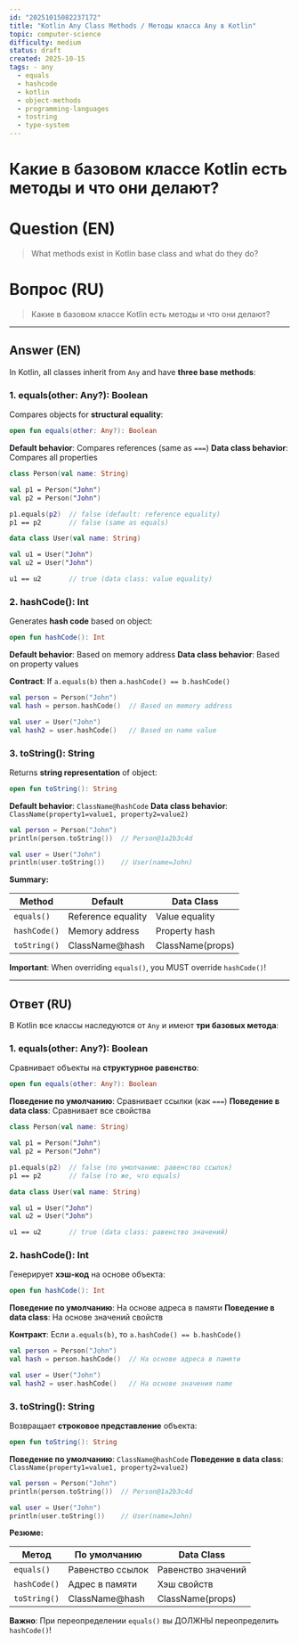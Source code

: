 ```yaml
---
id: "20251015082237172"
title: "Kotlin Any Class Methods / Методы класса Any в Kotlin"
topic: computer-science
difficulty: medium
status: draft
created: 2025-10-15
tags: - any
  - equals
  - hashcode
  - kotlin
  - object-methods
  - programming-languages
  - tostring
  - type-system
---
```

# Какие в базовом классе Kotlin есть методы и что они делают?

# Question (EN)
> What methods exist in Kotlin base class and what do they do?

# Вопрос (RU)
> Какие в базовом классе Kotlin есть методы и что они делают?

---

## Answer (EN)

In Kotlin, all classes inherit from `Any` and have **three base methods**:

### 1. equals(other: Any?): Boolean

Compares objects for **structural equality**:

```kotlin
open fun equals(other: Any?): Boolean
```

**Default behavior**: Compares references (same as `===`)
**Data class behavior**: Compares all properties

```kotlin
class Person(val name: String)

val p1 = Person("John")
val p2 = Person("John")

p1.equals(p2)  // false (default: reference equality)
p1 == p2       // false (same as equals)

data class User(val name: String)

val u1 = User("John")
val u2 = User("John")

u1 == u2       // true (data class: value equality)
```

### 2. hashCode(): Int

Generates **hash code** based on object:

```kotlin
open fun hashCode(): Int
```

**Default behavior**: Based on memory address
**Data class behavior**: Based on property values

**Contract**: If `a.equals(b)` then `a.hashCode() == b.hashCode()`

```kotlin
val person = Person("John")
val hash = person.hashCode()  // Based on memory address

val user = User("John")
val hash2 = user.hashCode()   // Based on name value
```

### 3. toString(): String

Returns **string representation** of object:

```kotlin
open fun toString(): String
```

**Default behavior**: `ClassName@hashCode`
**Data class behavior**: `ClassName(property1=value1, property2=value2)`

```kotlin
val person = Person("John")
println(person.toString())  // Person@1a2b3c4d

val user = User("John")
println(user.toString())    // User(name=John)
```

**Summary:**

| Method | Default | Data Class |
|--------|---------|------------|
| `equals()` | Reference equality | Value equality |
| `hashCode()` | Memory address | Property hash |
| `toString()` | ClassName@hash | ClassName(props) |

**Important**: When overriding `equals()`, you MUST override `hashCode()`!

---

## Ответ (RU)

В Kotlin все классы наследуются от `Any` и имеют **три базовых метода**:

### 1. equals(other: Any?): Boolean

Сравнивает объекты на **структурное равенство**:

```kotlin
open fun equals(other: Any?): Boolean
```

**Поведение по умолчанию**: Сравнивает ссылки (как `===`)
**Поведение в data class**: Сравнивает все свойства

```kotlin
class Person(val name: String)

val p1 = Person("John")
val p2 = Person("John")

p1.equals(p2)  // false (по умолчанию: равенство ссылок)
p1 == p2       // false (то же, что equals)

data class User(val name: String)

val u1 = User("John")
val u2 = User("John")

u1 == u2       // true (data class: равенство значений)
```

### 2. hashCode(): Int

Генерирует **хэш-код** на основе объекта:

```kotlin
open fun hashCode(): Int
```

**Поведение по умолчанию**: На основе адреса в памяти
**Поведение в data class**: На основе значений свойств

**Контракт**: Если `a.equals(b)`, то `a.hashCode() == b.hashCode()`

```kotlin
val person = Person("John")
val hash = person.hashCode()  // На основе адреса в памяти

val user = User("John")
val hash2 = user.hashCode()   // На основе значения name
```

### 3. toString(): String

Возвращает **строковое представление** объекта:

```kotlin
open fun toString(): String
```

**Поведение по умолчанию**: `ClassName@hashCode`
**Поведение в data class**: `ClassName(property1=value1, property2=value2)`

```kotlin
val person = Person("John")
println(person.toString())  // Person@1a2b3c4d

val user = User("John")
println(user.toString())    // User(name=John)
```

**Резюме:**

| Метод | По умолчанию | Data Class |
|--------|-------------|------------|
| `equals()` | Равенство ссылок | Равенство значений |
| `hashCode()` | Адрес в памяти | Хэш свойств |
| `toString()` | ClassName@hash | ClassName(props) |

**Важно**: При переопределении `equals()` вы ДОЛЖНЫ переопределить `hashCode()`!

